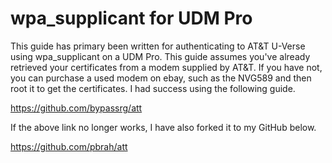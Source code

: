 # wpa_supplicant for UDM Pro
This guide has primary been written for authenticating to AT&T U-Verse using wpa_supplicant on a UDM Pro.  This guide assumes you've already retrieved your certificates from a modem supplied by AT&T.  If you have not, you can purchase a used modem on ebay, such as the NVG589 and then root it to get the certificates.  I had success using the following guide.


https://github.com/bypassrg/att


If the above link no longer works, I have also forked it to my GitHub below.

https://github.com/pbrah/att

